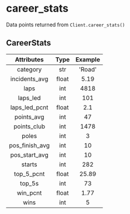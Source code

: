 # career_stats

Data points returned from `Client.career_stats()`

## CareerStats

|   Attributes   | Type  | Example |
| :------------: | :---: | :-----: |
|    category    |  str  | 'Road'  |
| incidents_avg  | float |  5.19   |
|      laps      |  int  |  4818   |
|    laps_led    |  int  |   101   |
| laps_led_pcnt  | float |   2.1   |
|   points_avg   |  int  |   47    |
|  points_club   |  int  |  1478   |
|     poles      |  int  |    3    |
| pos_finish_avg |  int  |   10    |
| pos_start_avg  |  int  |   10    |
|     starts     |  int  |   282   |
|   top_5_pcnt   | float |  25.89  |
|     top_5s     |  int  |   73    |
|    win_pcnt    | float |  1.77   |
|      wins      |  int  |    5    |